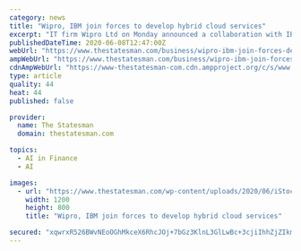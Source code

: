 ```yaml
---
category: news
title: "Wipro, IBM join forces to develop hybrid cloud services"
excerpt: "IT firm Wipro Ltd on Monday announced a collaboration with IBM through which the tech company would develop hybrid cloud offerings to help"
publishedDateTime: 2020-06-08T12:47:00Z
webUrl: "https://www.thestatesman.com/business/wipro-ibm-join-forces-develop-hybrid-cloud-services-1502897730.html"
ampWebUrl: "https://www.thestatesman.com/business/wipro-ibm-join-forces-develop-hybrid-cloud-services-1502897730.html/amp"
cdnAmpWebUrl: "https://www-thestatesman-com.cdn.ampproject.org/c/s/www.thestatesman.com/business/wipro-ibm-join-forces-develop-hybrid-cloud-services-1502897730.html/amp"
type: article
quality: 44
heat: 44
published: false

provider:
  name: The Statesman
  domain: thestatesman.com

topics:
  - AI in Finance
  - AI

images:
  - url: "https://www.thestatesman.com/wp-content/uploads/2020/06/iStock-117_ED.jpg"
    width: 1200
    height: 800
    title: "Wipro, IBM join forces to develop hybrid cloud services"

secured: "xqwrxR526BWvNEoOGhMkceX6RhcJOj+7bGz3KlnL3GlLwBc+3cjiIhhZjZIkmv3FgrjLIS7t1L9JMQjp+jF1MPfSlo9N3rHVcTwq5C+cHcnFqROEOaPctqwzofZWi3/RNcQw5klsHfVz0+S/aNhN9Rnc4Nxn1ufr3JMJRypkUTCm7e3SYR/+Xx+BFyalRYV6nUC51B7SYqHQrz+VCepCCRjr9eIi8dubH3xwuo0F0/IO4EVTOazJvPevS0pZCX1TGhC4LcOW3+WNoxOr0GyvYvXtJD5mShCmkT/bmITHvUtykyVV6tPS1h+bZToDCETcROQ1jvkjREUN0wLW/uStzKxfcW2Npf8+W+toj52QHw0JAmZZ9j7JLhU4I495mvNgQmCdmUdw7l5TOx8jee9v6fUr+IsOo+gimW7+NpUo6CmZt63iixlvWHGaMFCo1xZlQ8CDh3zhoWulJQApi/3dLz3/iNLGfCcOTzPKQTQaRso=;H2QqOHdP5V2kZosMz7zGnQ=="
---
```


